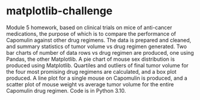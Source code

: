 # matplotlib-challenge
Module 5 homework, based on clinical trials on mice of anti-cancer medications, the purpose of which is to compare the performance of Capomulin against other drug regimens.  The data is prepared and cleaned, and summary statistics of tumor volume vs drug regimen generated.  Two bar charts of number of data rows vs drug regimen are produced, one using Pandas, the other Matplotlib.  A pie chart of mouse sex distribution is produced using Matplotlib. Quartiles and outliers of final tumor volume for the four most promising drug regimens are calculated, and a box plot produced.  A line plot for a single mouse on Capomulin is produced, and a scatter plot of mouse weight vs average tumor volume for the entire Capomulin drug regimen.  Code is in Python 3.10. 
